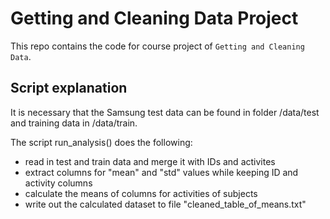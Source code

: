 # Getting and Cleaning Data Project

This repo contains the code for course project of `Getting and Cleaning Data`.

## Script explanation

It is necessary that the Samsung test data can be found in folder /data/test and training data in /data/train.

The script run_analysis() does the following:

* read in test and train data and merge it with IDs and activites
* extract columns for "mean" and "std" values while keeping ID and activity columns
* calculate the means of columns for activities of subjects
* write out the calculated dataset to file "cleaned_table_of_means.txt"

